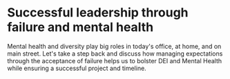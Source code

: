 # Successful leadership through failure and mental health

Mental health and diversity play big roles in today's office, at home, and on main street. Let's take a step back and discuss how managing expectations through the acceptance of failure helps us to bolster DEI and Mental Health while ensuring a successful project and timeline.
